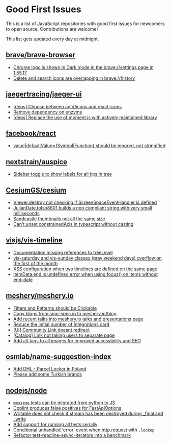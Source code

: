# Good First Issues

This is a list of JavaScript repositories with good first issues for newcomers to open source. Contributions are welcome!

This list gets updated every day at midnight.

## [brave/brave-browser](https://github.com/brave/brave-browser)

- [Chrome logo is shown in Dark mode in the brave://settings page in 1.55.17 ](https://github.com/brave/brave-browser/issues/31355)
- [Delete and search icons are overlapping in brave://history](https://github.com/brave/brave-browser/issues/32399)

## [jaegertracing/jaeger-ui](https://github.com/jaegertracing/jaeger-ui)

- [[deps] Choose between antd/icons and react-icons](https://github.com/jaegertracing/jaeger-ui/issues/1723)
- [Remove dependency on enzyme](https://github.com/jaegertracing/jaeger-ui/issues/1668)
- [[deps] Replace the use of moment.js with actively maintained library](https://github.com/jaegertracing/jaeger-ui/issues/1736)

## [facebook/react](https://github.com/facebook/react)

- [value|defaultValue={Symbol|Function} should be ignored, not stringified](https://github.com/facebook/react/issues/11734)

## [nextstrain/auspice](https://github.com/nextstrain/auspice)

- [Sidebar toggle to show labels for all tips in tree](https://github.com/nextstrain/auspice/issues/916)

## [CesiumGS/cesium](https://github.com/CesiumGS/cesium)

- [Viewer.destroy not checking if ScreenSpaceEventHandler is defined](https://github.com/CesiumGS/cesium/issues/10576)
- [JulianDate.toIso8601 builds a non compliant string with very small milliseconds](https://github.com/CesiumGS/cesium/issues/11507)
- [Sandcastle thumbnails not all the same size](https://github.com/CesiumGS/cesium/issues/8229)
- [Can't unset constrainedAxis in typescript without casting ](https://github.com/CesiumGS/cesium/issues/11475)

## [visjs/vis-timeline](https://github.com/visjs/vis-timeline)

- [Documentation missing references to treeLevel](https://github.com/visjs/vis-timeline/issues/1315)
- [vis-saturday and vis-sunday classes (gray weekend days) overflow on the first of the month](https://github.com/visjs/vis-timeline/issues/1275)
- [XSS configuration when two timelines are defined on the same page](https://github.com/visjs/vis-timeline/issues/1231)
- [itemData.end is undefined error when using focus() on items without end-date](https://github.com/visjs/vis-timeline/issues/1177)

## [meshery/meshery.io](https://github.com/meshery/meshery.io)

- [Filters and Patterns should be Clickable](https://github.com/meshery/meshery.io/issues/1321)
- [Copy blogs from smp-spec.io to meshery.io/blog](https://github.com/meshery/meshery.io/issues/1395)
- [Add recent talks into meshery.io talks and presentations page](https://github.com/meshery/meshery.io/issues/1396)
- [Reduce the initial number of Integrations card  ](https://github.com/meshery/meshery.io/issues/1371)
- [[UI] Community Link doesnt redirect](https://github.com/meshery/meshery.io/issues/1368)
- [[Catalog] Link not taking users to separate page](https://github.com/meshery/meshery.io/issues/1323)
- [Add alt tags to all images for improved accessibility and SEO](https://github.com/meshery/meshery.io/issues/1369)

## [osmlab/name-suggestion-index](https://github.com/osmlab/name-suggestion-index)

- [Add DHL - Parcel Locker in Poland](https://github.com/osmlab/name-suggestion-index/issues/7931)
- [Please add some Turkish brands](https://github.com/osmlab/name-suggestion-index/issues/7706)

## [nodejs/node](https://github.com/nodejs/node)

- [`message` tests can be migrated from python to JS](https://github.com/nodejs/node/issues/47707)
- [Cpplint produces false positives for FastApiOptions](https://github.com/nodejs/node/issues/45761)
- [Writable does not check if stream has been destroyed during _final and _write](https://github.com/nodejs/node/issues/39030)
- [Add support for running all tests serially](https://github.com/nodejs/node/issues/49487)
- [Conditional unhandled 'error' event when http.request with `.lookup`](https://github.com/nodejs/node/issues/48771)
- [Refactor  test-readline-async-iterators into a benchmark](https://github.com/nodejs/node/issues/49224)

